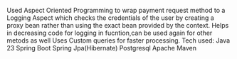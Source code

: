 Used Aspect Oriented Programming to wrap payment request method to a Logging Aspect which checks the credentials of the user by creating 
a proxy bean rather than using the exact bean provided by the context.
Helps in decreasing code for logging in fucntion,can be used again for other metods as well
Uses Custom queries for faster processing.
Tech used:
Java 23
Spring Boot 
Spring Jpa(Hibernate)
Postgresql
Apache Maven 
